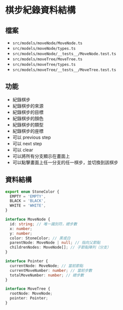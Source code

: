 # 棋步紀錄資料結構

## 檔案

- `src/models/moveNode/MoveNode.ts`
- `src/models/moveNode/types.ts`
- `src/models/moveNode/__tests__/MoveNode.test.ts`
- `src/models/moveTree/MoveTree.ts`
- `src/models/moveTree/types.ts`
- `src/models/moveTree/__tests__/MoveTree.test.ts`

## 功能

- 紀錄棋步
- 紀錄棋步的來源
- 紀錄棋步的目標
- 紀錄棋步的顏色
- 紀錄棋步的類型
- 紀錄棋步的座標
- 可以 previous step
- 可以 next step
- 可以 clear
- 可以將所有分支顯示在畫面上
- 可以點擊畫面上任一分支的任一棋步，並切換到該棋步

## 資料結構

```typescript
export enum StoneColor {
  EMPTY = 'EMPTY',
  BLACK = 'BLACK',
  WHITE = 'WHITE',
}

interface MoveNode {
  id: string; // 唯一識別符，總步數
  x: number;
  y: number;
  color: StoneColor; // 黑或白
  parentNode: MoveNode | null; // 指向父節點
  childrenNodes: MoveNode[]; // 子節點陣列（分支）
}

interface Pointer {
  currentNode: MoveNode; // 當前節點
  currentMoveNumber: number; // 當前步數
  totalMoveNumber: number; // 總步數
}

interface MoveTree {
  rootNode: MoveNode;
  pointer: Pointer;
}
```
